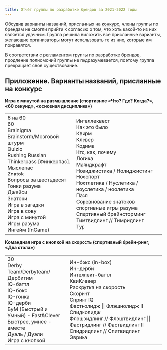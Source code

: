 ```yaml
---
title: Отчёт группы по разработке брендов за 2021-2022 годы
---
```


Обсудив варианты названий, присланных на [конкурс](https://www.maii.li/news/2021-11-12-konkurs-na-nazvaniya-intellektualnyh-igr/), члены группы по брендам не смогли прийти к согласию о том, что хоть какой-то из них является удачным. Группа решила выложить все присланные варианты, желающие организаторы могут использовать те из них, которые им понравятся.

В соответствии с [регламентом](https://www.maii.li/docs/2021-08-07-reglament-rabochej-gruppy-po-razrabotke-brendov/) группы по разработке брендов, продление полномочий группы не подразумевается, поэтому группа прекращает своё существование.

## Приложение. Варианты названий, присланные на конкурс

**Игра с минутой на размышление (спортивное «Что? Где? Когда?», «60 секунд», «основная дисциплина»)**

<table class="uk-table uk-table-divider uk-table-hover">
<tbody>
  <td>6 на 60<br>
60<br>
Brainigma<br>
Brainstorm/Мозговой штурм<br>
Quizio<br>
Rushing Russian<br>
Thinkerpass [Финкерпас]. Мыслепас<br>
Znatok<br>
Вопросы за шестьдесят<br>
Гонки разума<br>
Джейси<br>
Знатоки<br>
Игра в загадки<br>
Игра в сову<br>
Игра с минутой<br>
Игры разума<br>
Ингейм (InGame)<br>
</td>
  <td>Интеллеквест<br>
Как это было<br>
Квирм<br>
Клевер<br>
Кодима<br>
Кто, как, почему<br>
Логика<br>
Майндкрафт<br>
Нолиджистика / Нолиджистинг<br>
Нооспорт<br>
Ноотлетика / Нуслетика / ноуслетика / ноолетика<br>
Пазл<br>
Соревнование знатоков<br>
спортивные игры разума<br>
Спортивный брейнсторминг<br>
Тимтвидлинг // Тимридлинг<br>
Тур
</td>
</tbody>
</table>

**Командная игра с кнопкой на скорость (спортивный брейн-ринг, «Два стола»)**

<table class="uk-table uk-table-divider uk-table-hover">
<tbody>
<td>
30<br>
Derby Team/Derbyteam/Дербитим<br>
IQ-баттл<br>
IQ-бокс<br>
IQ-гонка<br>
IQ-дерби<br>
БуМ (Быстрый и Умный) - Fast&Clever<br>
Быстрее, умнее - вместе<br>
Дуэль / Дуэли<br>
Игра с кнопкой<br>
</td>
<td>
Ин-бокс (in-box)<br>
Ин-дерби<br>
Интеллект-баттл<br>
КвиКлевер<br>
Раскрутка на скорость<br>
Скоринт<br>
Спринт IQ<br>
Фастнолидж || Флэшнолидж II Спиднолидж<br>
Флэшридлинг // Флэштвидлинг || Фастридлинг // Фаствидлинг II Спидридлинг // Спитвидлинг<br>
Эврика<br>
</td>
</tbody>
</table>
